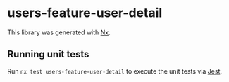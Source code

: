 # users-feature-user-detail

This library was generated with [Nx](https://nx.dev).

## Running unit tests

Run `nx test users-feature-user-detail` to execute the unit tests via [Jest](https://jestjs.io).
